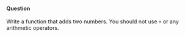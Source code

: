 #### Question

Write a function that adds two numbers. You should not use `+` or any arithmetic operators.
